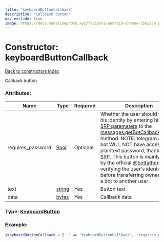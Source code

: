 ```yaml
---
title: "keyboardButtonCallback"
description: "Callback button"
nav_exclude: true
image: https://docs.madelineproto.xyz/favicons/android-chrome-256x256.png
---
```

# Constructor: keyboardButtonCallback  
[Back to constructors index](/API_docs/constructors/index.md)



Callback button

### Attributes:

| Name     |    Type       | Required | Description |
|----------|---------------|----------|-------------|
|requires\_password|[Bool](/API_docs/types/Bool.md) | Optional|Whether the user should verify his identity by entering his [2FA SRP parameters](https://core.telegram.org/api/srp) to the [messages.getBotCallbackAnswer](../methods/messages.getBotCallbackAnswer.md) method. NOTE: telegram and the bot WILL NOT have access to the plaintext password, thanks to [SRP](https://core.telegram.org/api/srp). This button is mainly used by the official [@botfather](https://t.me/botfather) bot, for verifying the user's identity before transferring ownership of a bot to another user.|
|text|[string](/API_docs/types/string.md) | Yes|Button text|
|data|[bytes](/API_docs/types/bytes.md) | Yes|Callback data|



### Type: [KeyboardButton](/API_docs/types/KeyboardButton.md)


### Example:

```php
$keyboardButtonCallback = ['_' => 'keyboardButtonCallback', 'requires_password' => Bool, 'text' => 'string', 'data' => 'bytes'];
```  
